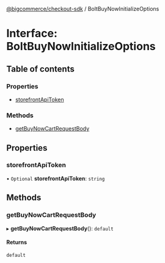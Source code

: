 [@bigcommerce/checkout-sdk](../README.md) / BoltBuyNowInitializeOptions

# Interface: BoltBuyNowInitializeOptions

## Table of contents

### Properties

- [storefrontApiToken](BoltBuyNowInitializeOptions.md#storefrontapitoken)

### Methods

- [getBuyNowCartRequestBody](BoltBuyNowInitializeOptions.md#getbuynowcartrequestbody)

## Properties

### storefrontApiToken

• `Optional` **storefrontApiToken**: `string`

## Methods

### getBuyNowCartRequestBody

▸ **getBuyNowCartRequestBody**(): `default`

#### Returns

`default`
